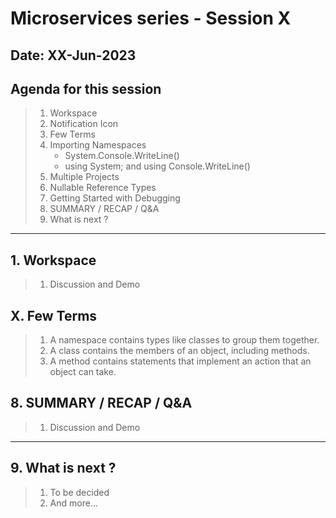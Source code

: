 # Microservices series - Session X

## Date: XX-Jun-2023

## Agenda for this session

> 1. Workspace
> 1. Notification Icon
> 1. Few Terms
> 1. Importing Namespaces
>    - System.Console.WriteLine()
>    - using System; and using Console.WriteLine()
> 1. Multiple Projects
> 1. Nullable Reference Types
> 1. Getting Started with Debugging
> 1. SUMMARY / RECAP / Q&A
> 1. What is next ?

---

## 1. Workspace

> 1. Discussion and Demo

## X. Few Terms

> 1. A namespace contains types like classes to group them together.
> 1. A class contains the members of an object, including methods.
> 1. A method contains statements that implement an action that an object can take.

## 8. SUMMARY / RECAP / Q&A

> 1. Discussion and Demo

---

## 9. What is next ?

> 1. To be decided
> 1. And more...
